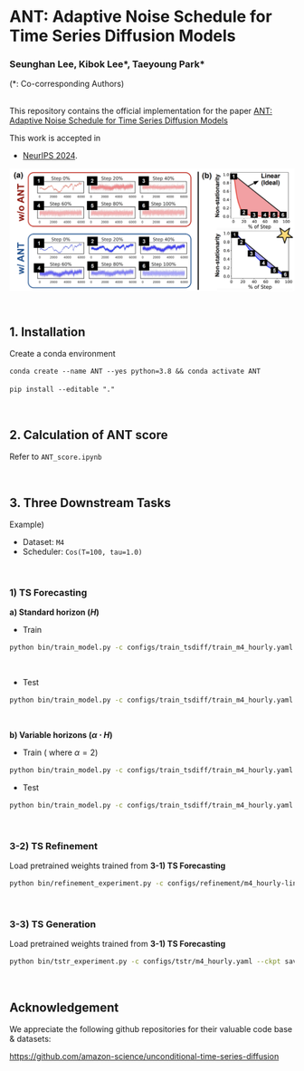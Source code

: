 # ANT: Adaptive Noise Schedule for Time Series Diffusion Models

### Seunghan Lee, Kibok Lee*, Taeyoung Park*

(*: Co-corresponding Authors)
<br>
<br>

This repository contains the official implementation for the paper [ANT: Adaptive Noise Schedule for Time Series Diffusion Models]([https://arxiv.org/abs/xxxxx](https://arxiv.org/abs/xxx)) 

This work is accepted in 
- [NeurIPS 2024](https://arxiv.org/abs/xxx).

<p align="center">
<img src="./figures/ANT.png"  alt="" align=center />
</p>


<br>

## 1. Installation

Create a conda environment

```
conda create --name ANT --yes python=3.8 && conda activate ANT

pip install --editable "."
```

<br>

## 2. Calculation of ANT score

Refer to `ANT_score.ipynb`

<br>

## 3. Three Downstream Tasks

Example)

- Dataset: `M4`
- Scheduler: `Cos(T=100, tau=1.0)`

<br>

### 1) TS Forecasting

**a) Standard horizon ($H$)**

- Train

```sh
python bin/train_model.py -c configs/train_tsdiff/train_m4_hourly.yaml --schedule cosine --tau 1.0 --timesteps 100 --time_embed 1 --is_train 1 --train_scale 1
```

<br>

- Test

```sh
python bin/train_model.py -c configs/train_tsdiff/train_m4_hourly.yaml --schedule cosine --tau 1.0 --timesteps 100 --time_embed 1 --is_train 0 --test_scale 16.0 --train_scale 1
```

<br>

**b) Variable horizons ($\alpha \cdot H$)**

- Train ( where $\alpha=2$)

```sh
python bin/train_model.py -c configs/train_tsdiff/train_m4_hourly.yaml --schedule cosine --tau 1.0 --timesteps 100 --pred_alpha 2.0 --time_embed 1 --is_train 1 --train_scale 1
```

- Test

```sh
python bin/train_model.py -c configs/train_tsdiff/train_m4_hourly.yaml --schedule cosine --tau 1.0 --timesteps 100 --pred_alpha 2.0 --time_embed 1 --is_train 0 --test_scale 32.0 --train_scale 1
```

<br>

### 3-2) TS Refinement

Load pretrained weights trained from **3-1) TS Forecasting**

```sh
python bin/refinement_experiment.py -c configs/refinement/m4_hourly-linear.yaml --timesteps 100 --schedule cosine --tau 1.0 --time_embed 1 --ckpt saved_weights/results_T100_cosine_1.0_w_DE/m4_hourly/lightning_logs/version_0/checkpoints/last.ckpt
```

<br>

### 3-3) TS Generation

Load pretrained weights trained from **3-1) TS Forecasting**

```sh
python bin/tstr_experiment.py -c configs/tstr/m4_hourly.yaml --ckpt saved_weights/results_T50_linear_0.0_wo_DE/m4_hourly/lightning_logs/version_0/checkpoints/last.ckpt --schedule cosine --timesteps 100 --tau 1.0 --time_embed 1
```

<br>

## Acknowledgement

We appreciate the following github repositories for their valuable code base & datasets:

https://github.com/amazon-science/unconditional-time-series-diffusion